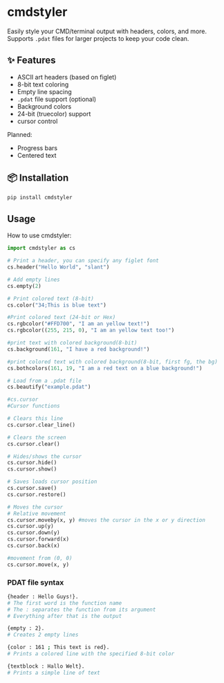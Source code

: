 # cmdstyler

Easily style your CMD/terminal output with headers, colors, and more.  
Supports `.pdat` files for larger projects to keep your code clean.

## ✨ Features

- ASCII art headers (based on figlet)
- 8-bit text coloring
- Empty line spacing
- `.pdat` file support (optional)
- Background colors
- 24-bit (truecolor) support
- cursor control

Planned:

- Progress bars
- Centered text

## 📦 Installation

```bash
pip install cmdstyler
```

## Usage

How to use cmdstyler:

```python
import cmdstyler as cs

# Print a header, you can specify any figlet font
cs.header("Hello World", "slant")

# Add empty lines
cs.empty(2)

# Print colored text (8-bit)
cs.color("34;This is blue text")

#Print colored text (24-bit or Hex)
cs.rgbcolor("#FFD700", "I am an yellow text!")
cs.rgbcolor((255, 215, 0), "I am an yellow text too!")

#print text with colored background(8-bit)
cs.background(161, "I have a red background!")

#print colored text with colored background(8-bit, first fg, the bg)
cs.bothcolors(161, 19, "I am a red text on a blue background!")

# Load from a .pdat file
cs.beautify("example.pdat")

#cs.cursor
#Cursor functions

# Clears this line
cs.cursor.clear_line()      

# Clears the screen
cs.cursor.clear()

# Hides/shows the cursor
cs.cursor.hide()
cs.cursor.show()

# Saves loads cursor position
cs.cursor.save()
cs.cursor.restore()

# Moves the cursor
# Relative movement
cs.cursor.moveby(x, y) #moves the cursor in the x or y direction
cs.cursor.up(y)
cs.cursor.down(y)
cs.cursor.forward(x)
cs.cursor.back(x)

#movement from (0, 0)
cs.cursor.move(x, y)
```

### PDAT file syntax

```bash
{header : Hello Guys!}.
# The first word is the function name
# The : separates the function from its argument
# Everything after that is the output

{empty : 2}.
# Creates 2 empty lines

{color : 161 ; This text is red}.
# Prints a colored line with the specified 8-bit color

{textblock : Hallo Welt}.
# Prints a simple line of text
```
